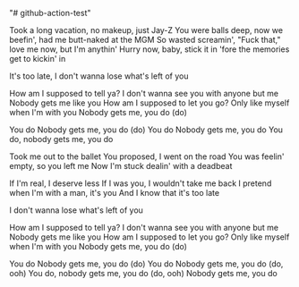 "# github-action-test" 


Took a long vacation, no makeup, just Jay-Z
You were balls deep, now we beefin', had me butt-naked at the MGM
So wasted screamin', "Fuck that," love me now, but I'm anythin'
Hurry now, baby, stick it in 'fore the memories get to kickin' in

It's too late, I don't wanna lose what's left of you

How am I supposed to tell ya?
I don't wanna see you with anyone but me
Nobody gets me like you
How am I supposed to let you go?
Only like myself when I'm with you
Nobody gets me, you do (do)

You do
Nobody gets me, you do (do)
You do
Nobody gets me, you do
You do, nobody gets me, you do

Took me out to the ballet
You proposеd, I went on the road
You was feelin' empty, so you lеft me
Now I'm stuck dealin' with a deadbeat

If I'm real, I deserve less
If I was you, I wouldn't take me back
I pretend when I'm with a man, it's you
And I know that it's too late

I don't wanna lose what's left of you

How am I supposed to tell ya?
I don't wanna see you with anyone but me
Nobody gets me like you
How am I supposed to let you go?
Only like myself when I'm with you
Nobody gets me, you do (do)

You do
Nobody gets me, you do (do)
You do
Nobody gets me, you do (do, ooh)
You do, nobody gets me, you do (do, ooh)
Nobody gets me, you do
